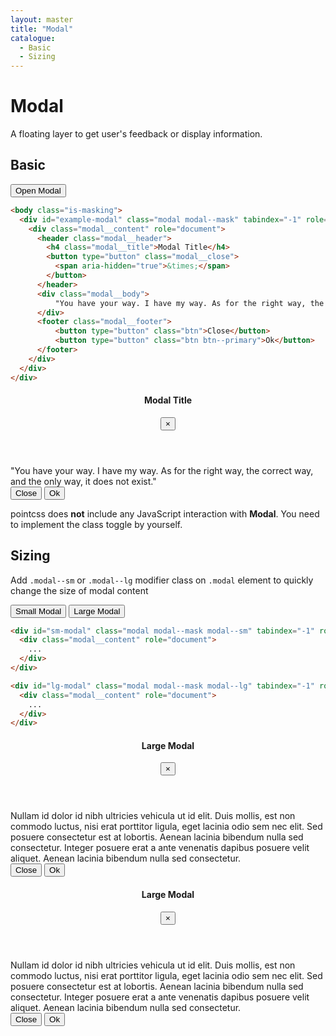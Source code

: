 ```yaml
---
layout: master
title: "Modal"
catalogue:
  - Basic
  - Sizing
---
```


# Modal

A floating layer to get user's feedback or display information.

## Basic

<section class="snippet">
  <div class="snippet__preview">
    <button class="btn" data-toggle="modal" data-target="example-modal">Open Modal</button>
  </div>
  <div class="snippet__source">

```html
<body class="is-masking">
  <div id="example-modal" class="modal modal--mask" tabindex="-1" role="dialog">
    <div class="modal__content" role="document">
      <header class="modal__header">
        <h4 class="modal__title">Modal Title</h4>
        <button type="button" class="modal__close">
          <span aria-hidden="true">&times;</span>
        </button>
      </header>
      <div class="modal__body">
          "You have your way. I have my way. As for the right way, the correct way, and the only way, it does not exist."
      </div>
      <footer class="modal__footer">
          <button type="button" class="btn">Close</button>
          <button type="button" class="btn btn--primary">Ok</button>
      </footer>
    </div>
  </div>
</div>
```

  </div>
</section>

<div id="example-modal" class="modal modal--mask hidden" tabindex="-1" role="dialog">
  <div class="modal__content" role="document">
    <header class="modal__header">
      <h4 class="modal__title">Modal Title</h4>
      <button type="button" class="modal__close" data-leave="modal" data-target="example-modal">
        <span aria-hidden="true">&times;</span>
      </button>
    </header>
    <div class="modal__body">
        "You have your way. I have my way. As for the right way, the correct way, and the only way, it does not exist."
    </div>
    <footer class="modal__footer">
        <button type="button" class="btn" data-leave="modal" data-target="example-modal">Close</button>
        <button type="button" class="btn btn--primary">Ok</button>
    </footer>
  </div>
</div>

<div class="note note--warning my-5">
  <p>
    pointcss does <strong>not</strong> include any JavaScript interaction with <strong>Modal</strong>. You need to implement the class toggle by yourself.
  </p>
</div>

## Sizing

Add `.modal--sm` or `.modal--lg` modifier class on `.modal` element to quickly change the size of modal content

<section class="snippet">
  <div class="snippet__preview">
    <button class="btn js-modal-trigger" data-toggle="modal" data-target="sm-modal">Small Modal</button>
    <button class="btn js-modal-trigger" data-toggle="modal" data-target="lg-modal">Large Modal</button>
  </div>
  <div class="snippet__source">


```html
<div id="sm-modal" class="modal modal--mask modal--sm" tabindex="-1" role="dialog">
  <div class="modal__content" role="document">
    ...
  </div>
</div>

<div id="lg-modal" class="modal modal--mask modal--lg" tabindex="-1" role="dialog">
  <div class="modal__content" role="document">
    ...
  </div>
</div>
```

  </div>
</section>

<div id="sm-modal" class="modal modal--mask modal--sm hidden" tabindex="-1" role="dialog">
  <div class="modal__content" role="document">
    <header class="modal__header">
      <h4 class="modal__title">Large Modal</h4>
      <button type="button" class="modal__close" data-leave="modal" data-target="sm-modal">
        <span aria-hidden="true">&times;</span>
      </button>
    </header>
    <div class="modal__body">
      Nullam id dolor id nibh ultricies vehicula ut id elit. Duis mollis, est
      non commodo luctus, nisi erat porttitor ligula, eget lacinia odio sem
      nec elit. Sed posuere consectetur est at lobortis. Aenean lacinia
      bibendum nulla sed consectetur. Integer posuere erat a ante venenatis
      dapibus posuere velit aliquet. Aenean lacinia bibendum nulla sed
      consectetur.
    </div>
    <footer class="modal__footer">
        <button type="button" class="btn" data-leave="modal" data-target="sm-modal">Close</button>
        <button type="button" class="btn btn--primary">Ok</button>
    </footer>
  </div>
</div>

<div id="lg-modal" class="modal modal--mask modal--lg hidden" tabindex="-1" role="dialog">
  <div class="modal__content" role="document">
    <header class="modal__header">
      <h4 class="modal__title">Large Modal</h4>
      <button type="button" class="modal__close" data-leave="modal" data-target="lg-modal">
        <span aria-hidden="true">&times;</span>
      </button>
    </header>
    <div class="modal__body">
      Nullam id dolor id nibh ultricies vehicula ut id elit. Duis mollis, est
      non commodo luctus, nisi erat porttitor ligula, eget lacinia odio sem
      nec elit. Sed posuere consectetur est at lobortis. Aenean lacinia
      bibendum nulla sed consectetur. Integer posuere erat a ante venenatis
      dapibus posuere velit aliquet. Aenean lacinia bibendum nulla sed
      consectetur.
    </div>
    <footer class="modal__footer">
      <button type="button" class="btn" data-leave="modal" data-target="lg-modal">Close</button>
      <button type="button" class="btn btn--primary">Ok</button>
    </footer>
  </div>
</div>
